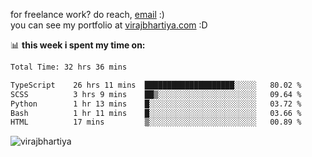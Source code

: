 for freelance work? do reach, [email](mailto:vlbhartiya@gmail.com) :)<br/>
you can see my portfolio at [virajbhartiya.com](https://virajbhartiya.com) :D

📊 **this week i spent my time on:**

<!--START_SECTION:waka-->

```txt
Total Time: 32 hrs 36 mins

TypeScript    26 hrs 11 mins  ████████████████████░░░░░   80.02 %
SCSS          3 hrs 9 mins    ██▒░░░░░░░░░░░░░░░░░░░░░░   09.64 %
Python        1 hr 13 mins    █░░░░░░░░░░░░░░░░░░░░░░░░   03.72 %
Bash          1 hr 11 mins    █░░░░░░░░░░░░░░░░░░░░░░░░   03.66 %
HTML          17 mins         ▒░░░░░░░░░░░░░░░░░░░░░░░░   00.89 %
```

<!--END_SECTION:waka-->

<p align="left"> <img src="https://komarev.com/ghpvc/?username=virajbhartiya&color=blue" alt="virajbhartiya" /> </p>
